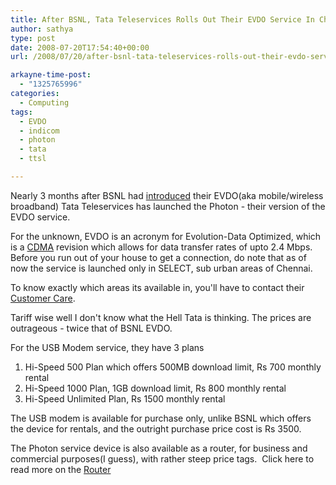 ```yaml
---
title: After BSNL, Tata Teleservices Rolls Out Their EVDO Service In Chennai
author: sathya
type: post
date: 2008-07-20T17:54:40+00:00
url: /2008/07/20/after-bsnl-tata-teleservices-rolls-out-their-evdo-service-in-chennai/

arkayne-time-post:
  - "1325765996"
categories:
  - Computing
tags:
  - EVDO
  - indicom
  - photon
  - tata
  - ttsl

---
```

Nearly 3 months after BSNL had [introduced][1] their EVDO(aka mobile/wireless broadband) Tata Teleservices has launched the Photon - their version of the EVDO service.

For the unknown, EVDO is an acronym for Evolution-Data Optimized, which is a [CDMA][2] revision which allows for data transfer rates of upto 2.4 Mbps. Before you run out of your house to get a connection, do note that as of now the service is launched only in SELECT, sub urban areas of Chennai.

<!--more-->

To know exactly which areas its available in, you'll have to contact their [Customer Care][3].

Tariff wise well I don't know what the Hell Tata is thinking. The prices are outrageous - twice that of BSNL EVDO.

For the USB Modem service, they have 3 plans

  1. Hi-Speed 500 Plan which offers 500MB download limit, Rs 700 monthly rental
  2. Hi-Speed 1000 Plan, 1GB download limit, Rs 800 monthly rental
  3. Hi-Speed Unlimited Plan, Rs 1500 monthly rental

The USB modem is available for purchase only, unlike BSNL which offers the device for rentals, and the outright purchase price cost is Rs 3500.

The Photon service device is also available as a router, for business and commercial purposes(I guess), with rather steep price tags.  Click here to read more on the [Router][4]

 [1]: https://sathyabh.at/2008/05/26/bsnl-evdo-availability-in-chennai/
 [2]: https://en.wikipedia.org/wiki/Cdma
 [3]: https://www.tataindicom.com/customer-service.aspx
 [4]: https://www.tataindicom.com/hsia-router.aspx
